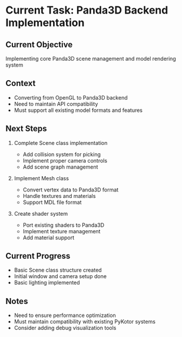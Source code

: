 # Current Task: Panda3D Backend Implementation

## Current Objective
Implementing core Panda3D scene management and model rendering system

## Context
- Converting from OpenGL to Panda3D backend
- Need to maintain API compatibility
- Must support all existing model formats and features

## Next Steps

1. Complete Scene class implementation
   - Add collision system for picking
   - Implement proper camera controls
   - Add scene graph management

2. Implement Mesh class
   - Convert vertex data to Panda3D format
   - Handle textures and materials
   - Support MDL file format

3. Create shader system
   - Port existing shaders to Panda3D
   - Implement texture management
   - Add material support

## Current Progress
- Basic Scene class structure created
- Initial window and camera setup done
- Basic lighting implemented

## Notes
- Need to ensure performance optimization
- Must maintain compatibility with existing PyKotor systems
- Consider adding debug visualization tools
